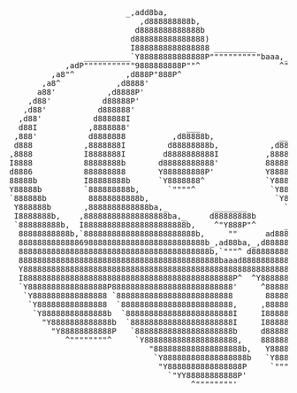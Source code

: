<pre>
                         _,add8ba,
                            ,d888888888b,
                           d8888888888888b                        _,ad8ba,_
                          d888888888888888)                     ,d888888888b,
                          I8888888888888888 _________          ,8888888888888b
                __________`Y88888888888888P"""""""""""baaa,__ ,888888888888888,
            ,adP"""""""""""9888888888P""^                 ^""Y8888888888888888I
         ,a8"^           ,d888P"888P^                           ^"Y8888888888P'
       ,a8^            ,d8888'                                     ^Y8888888P'
      a88'           ,d8888P'                                        I88P"^
    ,d88'           d88888P'                                          "b,
   ,d88'           d888888'                                            `b,
  ,d88'           d888888I                                              `b,
  d88I           ,8888888'            ___                                `b,
 ,888'           d8888888          ,d88888b,              ____            `b,
 d888           ,8888888I         d88888888b,           ,d8888b,           `b
,8888           I8888888I        d8888888888I          ,88888888b           8,
I8888           88888888b       d88888888888'          8888888888b          8I
d8886           888888888       Y888888888P'           Y8888888888,        ,8b
88888b          I88888888b      `Y8888888^             `Y888888888I        d88,
Y88888b         `888888888b,      `""""^                `Y8888888P'       d888I
`888888b         88888888888b,                           `Y8888P^        d88888
 Y888888b       ,8888888888888ba,_          _______        `""^        ,d888888
 I8888888b,    ,888888888888888888ba,_     d88888888b               ,ad8888888I
 `888888888b,  I8888888888888888888888b,    ^"Y888P"^      ____.,ad88888888888I
  88888888888b,`888888888888888888888888b,     ""      ad888888888888888888888'
  8888888888888698888888888888888888888888b_,ad88ba,_,d88888888888888888888888
  88888888888888888888888888888888888888888b,`"""^ d8888888888888888888888888I
  8888888888888888888888888888888888888888888baaad888888888888888888888888888'
  Y8888888888888888888888888888888888888888888888888888888888888888888888888P
  I888888888888888888888888888888888888888888888P^  ^Y8888888888888888888888'
  `Y88888888888888888P88888888888888888888888888'     ^88888888888888888888I
   `Y8888888888888888 `8888888888888888888888888       8888888888888888888P'
    `Y888888888888888  `888888888888888888888888,     ,888888888888888888P'
     `Y88888888888888b  `88888888888888888888888I     I888888888888888888'
       "Y8888888888888b  `8888888888888888888888I     I88888888888888888'
         "Y88888888888P   `888888888888888888888b     d8888888888888888'
            ^""""""""^     `Y88888888888888888888,    888888888888888P'
                              "8888888888888888888b,   Y888888888888P^
                               `Y888888888888888888b   `Y8888888P"^
                                "Y8888888888888888P     `""""^
                                  `"YY88888888888P'
                                       ^""""""""'


</pre>